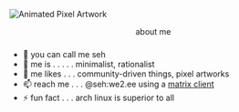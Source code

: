 ![Animated Pixel Artwork](https://i.imgur.com/kiLrq4E.gif)

<div align="center">
  about me
</div>

###

- 👋 you can call me seh
- 👀 me is . . . . . minimalist, rationalist
- 🌱 me likes . . .  community-driven things, pixel artworks
- 📫 reach me . . .  @seh:we2.ee using a [matrix client](https://matrix.org/clients/)
- ⚡ fun fact . . .  arch linux is superior to all

<!---
sehairo/sehairo is a ✨ special ✨ repository because its `README.md` (this file) appears on your GitHub profile.
You can click the Preview link to take a look at your changes.
--->
